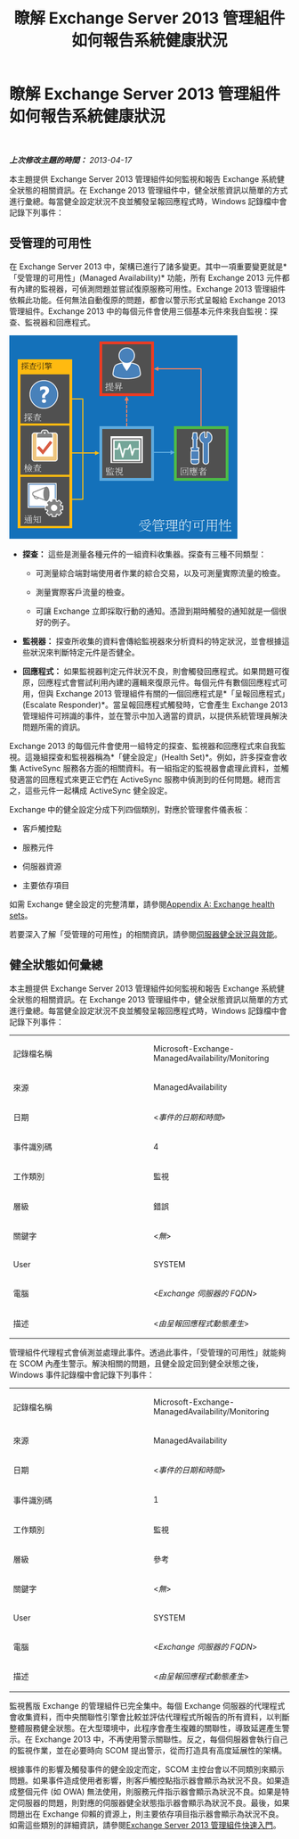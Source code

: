 ﻿---
title: 瞭解 Exchange Server 2013 管理組件如何報告系統健康狀況
TOCTitle: 瞭解 Exchange Server 2013 管理組件如何報告系統健康狀況
ms:assetid: 6ca8847f-93fe-458d-bd43-7afad7fdd2f4
ms:mtpsurl: https://technet.microsoft.com/zh-tw/library/Dn195910(v=EXCHG.150)
ms:contentKeyID: 53276429
ms.date: 08/29/2014
mtps_version: v=EXCHG.150
ms.translationtype: HT
---

# 瞭解 Exchange Server 2013 管理組件如何報告系統健康狀況

 

_**上次修改主題的時間：**  2013-04-17_

本主題提供 Exchange Server 2013 管理組件如何監視和報告 Exchange 系統健全狀態的相關資訊。在 Exchange 2013 管理組件中，健全狀態資訊以簡單的方式進行彙總。每當健全設定狀況不良並觸發呈報回應程式時，Windows 記錄檔中會記錄下列事件：

## 受管理的可用性

在 Exchange Server 2013 中，架構已進行了諸多變更。其中一項重要變更就是*「受管理的可用性」(Managed Availability)* 功能，所有 Exchange 2013 元件都有內建的監視器，可偵測問題並嘗試復原服務可用性。Exchange 2013 管理組件依賴此功能。任何無法自動復原的問題，都會以警示形式呈報給 Exchange 2013 管理組件。Exchange 2013 中的每個元件會使用三個基本元件來我自監視：探查、監視器和回應程式。

![受管理的可用性](images/Dn195910.dd5febae-d05e-4089-a3f5-1691b2d9a3d7(EXCHG.150).png "受管理的可用性")

  - **探查：** 這些是測量各種元件的一組資料收集器。探查有三種不同類型：
    
      - 可測量綜合端對端使用者作業的綜合交易，以及可測量實際流量的檢查。
    
      - 測量實際客戶流量的檢查。
    
      - 可讓 Exchange 立即採取行動的通知。憑證到期時觸發的通知就是一個很好的例子。

  - **監視器：** 探查所收集的資料會傳給監視器來分析資料的特定狀況，並會根據這些狀況來判斷特定元件是否健全。

  - **回應程式：** 如果監視器判定元件狀況不良，則會觸發回應程式。如果問題可復原，回應程式會嘗試利用內建的邏輯來復原元件。每個元件有數個回應程式可用，但與 Exchange 2013 管理組件有關的一個回應程式是*「呈報回應程式」(Escalate Responder)*。當呈報回應程式觸發時，它會產生 Exchange 2013 管理組件可辨識的事件，並在警示中加入適當的資訊，以提供系統管理員解決問題所需的資訊。

Exchange 2013 的每個元件會使用一組特定的探查、監視器和回應程式來自我監視。這幾組探查和監視器稱為*「健全設定」(Health Set)*。例如，許多探查會收集 ActiveSync 服務各方面的相關資料。有一組指定的監視器會處理此資料，並觸發適當的回應程式來更正它們在 ActiveSync 服務中偵測到的任何問題。總而言之，這些元件一起構成 ActiveSync 健全設定。

Exchange 中的健全設定分成下列四個類別，對應於管理套件儀表板：

  - 客戶觸控點

  - 服務元件

  - 伺服器資源

  - 主要依存項目

如需 Exchange 健全設定的完整清單，請參閱[Appendix A: Exchange health sets](appendix-a-exchange-health-sets.md)。

若要深入了解「受管理的可用性」的相關資訊，請參閱[伺服器健全狀況與效能](https://technet.microsoft.com/zh-tw/library/jj150551\(v=exchg.150\))。

## 健全狀態如何彙總

本主題提供 Exchange Server 2013 管理組件如何監視和報告 Exchange 系統健全狀態的相關資訊。在 Exchange 2013 管理組件中，健全狀態資訊以簡單的方式進行彙總。每當健全設定狀況不良並觸發呈報回應程式時，Windows 記錄檔中會記錄下列事件：


<table>
<colgroup>
<col style="width: 50%" />
<col style="width: 50%" />
</colgroup>
<tbody>
<tr class="odd">
<td><p>記錄檔名稱</p></td>
<td><p>Microsoft-Exchange-ManagedAvailability/Monitoring</p></td>
</tr>
<tr class="even">
<td><p>來源</p></td>
<td><p>ManagedAvailability</p></td>
</tr>
<tr class="odd">
<td><p>日期</p></td>
<td><p>&lt;<em>事件的日期和時間</em>&gt;</p></td>
</tr>
<tr class="even">
<td><p>事件識別碼</p></td>
<td><p>4</p></td>
</tr>
<tr class="odd">
<td><p>工作類別</p></td>
<td><p>監視</p></td>
</tr>
<tr class="even">
<td><p>層級</p></td>
<td><p>錯誤</p></td>
</tr>
<tr class="odd">
<td><p>關鍵字</p></td>
<td><p>&lt;<em>無</em>&gt;</p></td>
</tr>
<tr class="even">
<td><p>User</p></td>
<td><p>SYSTEM</p></td>
</tr>
<tr class="odd">
<td><p>電腦</p></td>
<td><p>&lt;<em>Exchange 伺服器的 FQDN</em>&gt;</p></td>
</tr>
<tr class="even">
<td><p>描述</p></td>
<td><p>&lt;<em>由呈報回應程式動態產生</em>&gt;</p></td>
</tr>
</tbody>
</table>


管理組件代理程式會偵測並處理此事件。透過此事件，「受管理的可用性」就能夠在 SCOM 內產生警示。解決相關的問題，且健全設定回到健全狀態之後，Windows 事件記錄檔中會記錄下列事件：


<table>
<colgroup>
<col style="width: 50%" />
<col style="width: 50%" />
</colgroup>
<tbody>
<tr class="odd">
<td><p>記錄檔名稱</p></td>
<td><p>Microsoft-Exchange-ManagedAvailability/Monitoring</p></td>
</tr>
<tr class="even">
<td><p>來源</p></td>
<td><p>ManagedAvailability</p></td>
</tr>
<tr class="odd">
<td><p>日期</p></td>
<td><p>&lt;<em>事件的日期和時間</em>&gt;</p></td>
</tr>
<tr class="even">
<td><p>事件識別碼</p></td>
<td><p>1</p></td>
</tr>
<tr class="odd">
<td><p>工作類別</p></td>
<td><p>監視</p></td>
</tr>
<tr class="even">
<td><p>層級</p></td>
<td><p>參考</p></td>
</tr>
<tr class="odd">
<td><p>關鍵字</p></td>
<td><p>&lt;<em>無</em>&gt;</p></td>
</tr>
<tr class="even">
<td><p>User</p></td>
<td><p>SYSTEM</p></td>
</tr>
<tr class="odd">
<td><p>電腦</p></td>
<td><p>&lt;<em>Exchange 伺服器的 FQDN</em>&gt;</p></td>
</tr>
<tr class="even">
<td><p>描述</p></td>
<td><p>&lt;<em>由呈報回應程式動態產生</em>&gt;</p></td>
</tr>
</tbody>
</table>


監視舊版 Exchange 的管理組件已完全集中。每個 Exchange 伺服器的代理程式會收集資料，而中央關聯性引擎會比較並評估代理程式所報告的所有資料，以判斷整體服務健全狀態。在大型環境中，此程序會產生複雜的關聯性，導致延遲產生警示。在 Exchange 2013 中，不再使用警示關聯性。反之，每個伺服器會執行自己的監視作業，並在必要時向 SCOM 提出警示，從而打造具有高度延展性的架構。

根據事件的影響及觸發事件的健全設定而定，SCOM 主控台會以不同類別來顯示問題。如果事件造成使用者影響，則客戶觸控點指示器會顯示為狀況不良。如果造成整個元件 (如 OWA) 無法使用，則服務元件指示器會顯示為狀況不良。如果是特定伺服器的問題，則對應的伺服器健全狀態指示器會顯示為狀況不良。最後，如果問題出在 Exchange 仰賴的資源上，則主要依存項目指示器會顯示為狀況不良。如需這些類別的詳細資訊，請參閱[Exchange Server 2013 管理組件快速入門](getting-started-with-exchange-server-2013-management-pack.md)。

